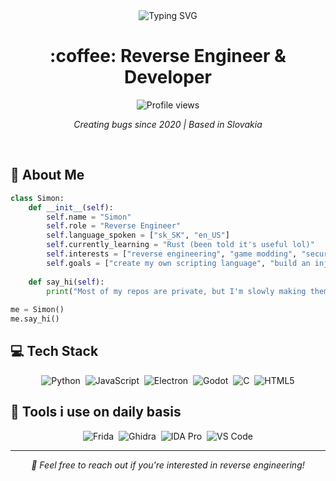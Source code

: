 <div align="center">
  <img src="https://readme-typing-svg.herokuapp.com?font=Fira+Code&size=30&duration=3000&pause=1000&color=70A5FD&center=true&vCenter=true&width=600&lines=Hey+there!+I'm+Simon;Reverse+Engineer;Python+Developer;Always+learning+new+things" alt="Typing SVG" />
</div>

<h1 align="center">:coffee: Reverse Engineer & Developer</h1>

<p align="center">
  <img src="https://komarev.com/ghpvc/?username=HuluHulu56&label=Profile%20views&color=blueviolet&style=flat" alt="Profile views" />
</p>

<p align="center">
  <em>Creating bugs since 2020 | Based in Slovakia</em>
</p>

<br>

## 🔐 About Me

```python
class Simon:
    def __init__(self):
        self.name = "Simon"
        self.role = "Reverse Engineer"
        self.language_spoken = ["sk_SK", "en_US"]
        self.currently_learning = "Rust (been told it's useful lol)"
        self.interests = ["reverse engineering", "game modding", "security research"]
        self.goals = ["create my own scripting language", "build an injection framework"]
        
    def say_hi(self):
        print("Most of my repos are private, but I'm slowly making them public...")
        
me = Simon()
me.say_hi()
```

## 💻 Tech Stack

<p align="center">
  <img src="https://img.shields.io/badge/Python-3776AB?style=for-the-badge&logo=python&logoColor=white" alt="Python" />&nbsp;
  <img src="https://img.shields.io/badge/JavaScript-F7DF1E?style=for-the-badge&logo=javascript&logoColor=black" alt="JavaScript" />&nbsp;
  <img src="https://img.shields.io/badge/Electron-47848F?style=for-the-badge&logo=electron&logoColor=white" alt="Electron" />&nbsp;
  <img src="https://img.shields.io/badge/Godot-478CBF?style=for-the-badge&logo=godot-engine&logoColor=white" alt="Godot" />&nbsp;
  <img src="https://img.shields.io/badge/C-00599C?style=for-the-badge&logo=c&logoColor=white" alt="C" />&nbsp;
  <img src="https://img.shields.io/badge/HTML5-E34F26?style=for-the-badge&logo=html5&logoColor=white" alt="HTML5" />
</p>

## 🔧 Tools i use on daily basis

<p align="center">
  <img src="https://img.shields.io/badge/Frida-F04E98?style=for-the-badge&logo=frida&logoColor=white" alt="Frida" />&nbsp;
  <img src="https://img.shields.io/badge/Ghidra-DB4128?style=for-the-badge&logo=ghidra&logoColor=white" alt="Ghidra" />&nbsp;
  <img src="https://img.shields.io/badge/IDA Pro-5BA1E5?style=for-the-badge&logo=ida&logoColor=white" alt="IDA Pro" />&nbsp;
  <img src="https://img.shields.io/badge/VS_Code-007ACC?style=for-the-badge&logo=visual-studio-code&logoColor=white" alt="VS Code" />
</p>


---

<p align="center">
  <em>💬 Feel free to reach out if you're interested in reverse engineering!</em>
</p>

